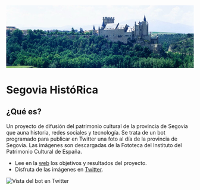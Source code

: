 ![Encabezado Segovia HistóRica Twitter](https://github.com/segoviahistorica/segoviahistorica/blob/main/encabezado_twitter.jpg)

<h1>Segovia HistóRica</h1>
<h2>¿Qué es?</h2>

Un proyecto de difusión del patrimonio cultural de la provincia de Segovia que auna historia, redes sociales y tecnología.
Se trata de un bot programado para publicar en Twitter una foto al día de la provincia de Segovia. Las imágenes son descargadas de la Fototeca del Instituto del Patrimonio Cultural de España.

- Lee en la [web](https://segoviahistorica.github.io/web/) los objetivos y resultados del proyecto.
- Disfruta de las imágenes en [Twitter](https://twitter.com/segoviahistbot).
  
![Vista del bot en Twitter](https://github.com/segoviahistorica/segoviahistorica/blob/main/697shots_so.png)
